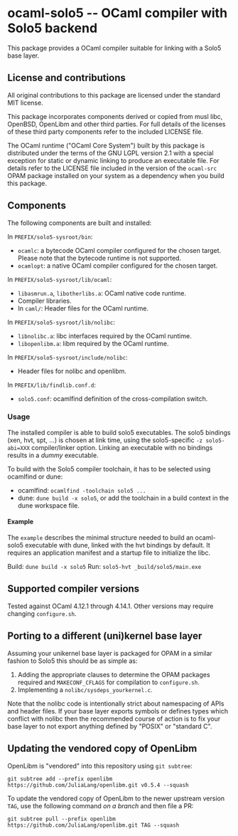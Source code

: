 # ocaml-solo5 -- OCaml compiler with Solo5 backend

This package provides a OCaml compiler suitable for linking with a
Solo5 base layer.

## License and contributions

All original contributions to this package are licensed under the standard MIT
license.

This package incorporates components derived or copied from musl libc, OpenBSD,
OpenLibm and other third parties. For full details of the licenses of these
third party components refer to the included LICENSE file.

The OCaml runtime ("OCaml Core System") built by this package is distributed
under the terms of the GNU LGPL version 2.1 with a special exception for static
or dynamic linking to produce an executable file. For details refer to the
LICENSE file included in the version of the `ocaml-src` OPAM package installed
on your system as a dependency when you build this package.

## Components

The following components are built and installed:

In `PREFIX/solo5-sysroot/bin`:

- `ocamlc`: a bytecode OCaml compiler configured for the chosen target. Please
  note that the bytecode runtime is not supported.
- `ocamlopt`: a native OCaml compiler configured for the chosen
  target.

In `PREFIX/solo5-sysroot/lib/ocaml`:
- `libasmrun.a`, `libotherlibs.a`: OCaml native code runtime.
- Compiler libraries.
- In `caml/`: Header files for the OCaml runtime.

In `PREFIX/solo5-sysroot/lib/nolibc`:

- `libnolibc.a`: libc interfaces required by the OCaml runtime.
- `libopenlibm.a`: libm required by the OCaml runtime.

In `PREFIX/solo5-sysroot/include/nolibc`:

- Header files for nolibc and openlibm.

In `PREFIX/lib/findlib.conf.d`:

- `solo5.conf`: ocamlfind definition of the cross-compilation switch.

### Usage

The installed compiler is able to build solo5 executables. The solo5 bindings
(xen, hvt, spt, ...) is chosen at link time, using the solo5-specific
`-z solo5-abi=XXX` compiler/linker option. Linking an executable with no
bindings results in a _dummy_ executable.

To build with the Solo5 compiler toolchain, it has to be selected using
ocamlfind or dune:
- ocamlfind: `ocamlfind -toolchain solo5 ...`
- dune: `dune build -x solo5`, or add the toolchain in a build context
  in the dune workspace file.

#### Example

The `example` describes the minimal structure needed to build an ocaml-solo5
executable with dune, linked with the hvt bindings by default. It requires an
application manifest and a startup file to initialize the libc.

Build: `dune build -x solo5`
Run: `solo5-hvt _build/solo5/main.exe`

## Supported compiler versions

Tested against OCaml 4.12.1 through 4.14.1. Other versions may require
changing `configure.sh`.

## Porting to a different (uni)kernel base layer

Assuming your unikernel base layer is packaged for OPAM in a similar
fashion to Solo5 this should be as simple as:

1. Adding the appropriate clauses to determine the OPAM packages required
   and `MAKECONF_CFLAGS` for compilation to `configure.sh`.
2. Implementing a `nolibc/sysdeps_yourkernel.c`.

Note that the nolibc code is intentionally strict about namespacing of APIs
and header files. If your base layer exports symbols or defines types which
conflict with nolibc then the recommended course of action is to fix your
base layer to not export anything defined by "POSIX" or "standard C".

## Updating the vendored copy of OpenLibm

OpenLibm is "vendored" into this repository using `git subtree`:

    git subtree add --prefix openlibm https://github.com/JuliaLang/openlibm.git v0.5.4 --squash

To update the vendored copy of OpenLibm to the newer upstream version `TAG`,
use the following command _on a branch_ and then file a PR:

    git subtree pull --prefix openlibm https://github.com/JuliaLang/openlibm.git TAG --squash
